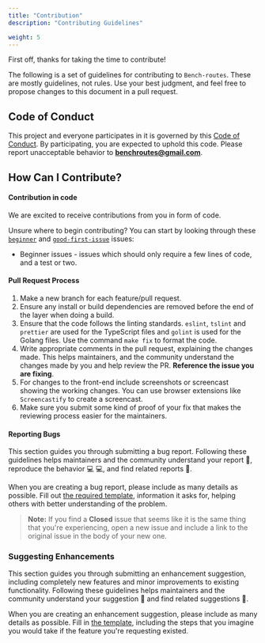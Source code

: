 ```yaml
---
title: "Contribution"
description: "Contributing Guidelines"

weight: 5
---
```


First off, thanks for taking the time to contribute!

The following is a set of guidelines for contributing to `Bench-routes`. These are mostly guidelines, not rules.
Use your best judgment, and feel free to propose changes to this document in a pull request.

## Code of Conduct

This project and everyone participates in it is governed by this [Code of Conduct](https://github.com/bench-routes/bench-routes/blob/master/CODE_OF_CONDUCT.md).
By participating, you are expected to uphold this code. Please report unacceptable behavior to [**benchroutes@gmail.com**](mailto:benchroutes@gmail.com).

## How Can I Contribute?

#### Contribution in code

We are excited to receive contributions from you in form of code.

Unsure where to begin contributing? You can start by looking through these [`beginner`](https://github.com/bench-routes/bench-routes/issues?q=is%3Aissue+is%3Aopen+label%3Afeature) and [`good-first-issue`](https://github.com/bench-routes/bench-routes/issues?q=is%3Aissue+is%3Aopen+label%3A%22good+first+issue%22) issues:

* Beginner issues - issues which should only require a few lines of code, and a test or two.

#### Pull Request Process

1. Make a new branch for each feature/pull request. 
2. Ensure any install or build dependencies are removed before the end of the layer when doing a build.
3. Ensure that the code follows the linting standards. `eslint`, `tslint` and `prettier` are used for the TypeScript files and `golint` is used for the Golang files. Use the command `make fix` to format the code.
4. Write appropriate comments in the pull request, explaining the changes made. This helps maintainers, and the community understand the changes made by you and help review the PR. **Reference the issue you are fixing**.
5. For changes to the front-end include screenshots or screencast showing the working changes. You can use browser extensions like `Screencastify` to create a screencast.
6. Make sure you submit some kind of proof of your fix that makes the reviewing process easier for the maintainers.

#### Reporting Bugs

This section guides you through submitting a bug report. Following these guidelines helps maintainers and the community
understand your report :pencil:, reproduce the behavior :computer: :computer:, and find related reports :mag_right:.

When you are creating a bug report, please include as many details as possible. Fill out
[the required template](https://github.com/bench-routes/bench-routes/blob/master/.github/ISSUE_TEMPLATE/bug_report.md),
information it asks for, helping others with better understanding of the problem.

> **Note:** If you find a **Closed** issue that seems like it is the same thing that you're experiencing, open a new issue and include a link to the original issue in the body of your new one.

### Suggesting Enhancements

This section guides you through submitting an enhancement suggestion, including completely new features and minor improvements to existing functionality. Following these guidelines helps maintainers and the community understand your suggestion :pencil: and find related suggestions :mag_right:.

When you are creating an enhancement suggestion, please include as many details as possible. Fill in [the template](https://github.com/bench-routes/bench-routes/blob/master/.github/ISSUE_TEMPLATE/feature_request.md), including the steps that you imagine you would take if the feature you're requesting existed.
